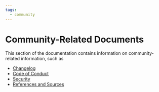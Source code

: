 ```yaml
---
tags:
  - community
---
```


# Community-Related Documents

This section of the documentation contains information on community-related information, such as

- [Changelog](./changelog.md)
- [Code of Conduct](./code_of_conduct.md)
- [Security](./security.md)
- [References and Sources](./security.md)
